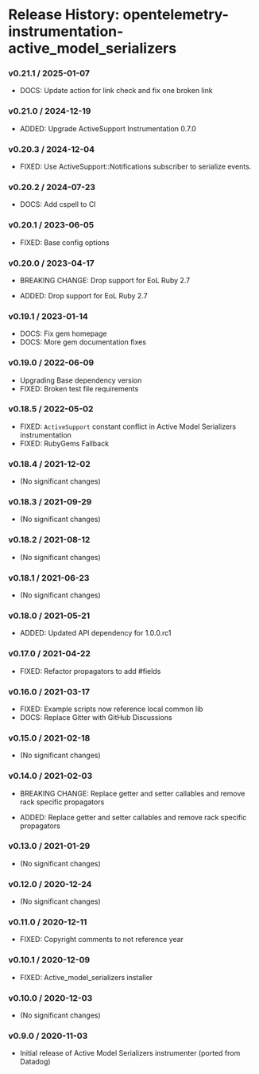# Release History: opentelemetry-instrumentation-active_model_serializers

### v0.21.1 / 2025-01-07

* DOCS: Update action for link check and fix one broken link

### v0.21.0 / 2024-12-19

* ADDED: Upgrade ActiveSupport Instrumentation 0.7.0

### v0.20.3 / 2024-12-04

* FIXED: Use ActiveSupport::Notifications subscriber to serialize events.

### v0.20.2 / 2024-07-23

* DOCS: Add cspell to CI

### v0.20.1 / 2023-06-05

* FIXED: Base config options

### v0.20.0 / 2023-04-17

* BREAKING CHANGE: Drop support for EoL Ruby 2.7

* ADDED: Drop support for EoL Ruby 2.7

### v0.19.1 / 2023-01-14

* DOCS: Fix gem homepage
* DOCS: More gem documentation fixes

### v0.19.0 / 2022-06-09

* Upgrading Base dependency version
* FIXED: Broken test file requirements

### v0.18.5 / 2022-05-02

* FIXED: `ActiveSupport` constant conflict in Active Model Serializers instrumentation
* FIXED: RubyGems Fallback

### v0.18.4 / 2021-12-02

* (No significant changes)

### v0.18.3 / 2021-09-29

* (No significant changes)

### v0.18.2 / 2021-08-12

* (No significant changes)

### v0.18.1 / 2021-06-23

* (No significant changes)

### v0.18.0 / 2021-05-21

* ADDED: Updated API dependency for 1.0.0.rc1

### v0.17.0 / 2021-04-22

* FIXED: Refactor propagators to add #fields

### v0.16.0 / 2021-03-17

* FIXED: Example scripts now reference local common lib
* DOCS: Replace Gitter with GitHub Discussions

### v0.15.0 / 2021-02-18

* (No significant changes)

### v0.14.0 / 2021-02-03

* BREAKING CHANGE: Replace getter and setter callables and remove rack specific propagators

* ADDED: Replace getter and setter callables and remove rack specific propagators

### v0.13.0 / 2021-01-29

* (No significant changes)

### v0.12.0 / 2020-12-24

* (No significant changes)

### v0.11.0 / 2020-12-11

* FIXED: Copyright comments to not reference year

### v0.10.1 / 2020-12-09

* FIXED: Active_model_serializers installer

### v0.10.0 / 2020-12-03

* (No significant changes)

### v0.9.0 / 2020-11-03

* Initial release of Active Model Serializers instrumenter (ported from Datadog)
